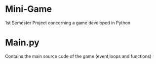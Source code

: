 # Mini-Game
1st Semester Project concerning a game developed in Python

# Main.py
Contains the main source code of the game (event,loops and functions)
